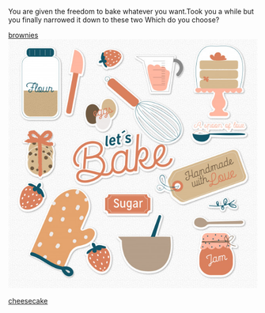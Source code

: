 You are given the freedom to bake whatever you want.Took you a while but you finally narrowed it down to these two
Which do you choose?            


[brownies](brownies.md)                                  ![Lets Bake](letsbake.jpg)  

[cheesecake](cheesecake.md)     


